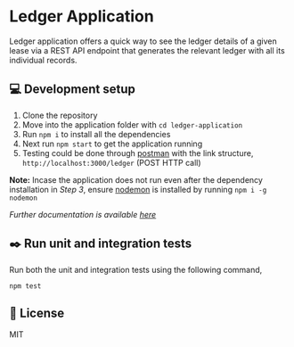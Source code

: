 # Ledger Application

Ledger application offers a quick way to see the ledger details of a given lease via a REST API endpoint that generates the relevant ledger with all its individual records.

## 💻 Development setup

1. Clone the repository
2. Move into the application folder with `cd ledger-application`
3. Run `npm i` to install all the dependencies
4. Next run `npm start` to get the application running
5. Testing could be done through [postman](https://www.postman.com/) with the link structure, `http://localhost:3000/ledger` (POST HTTP call)

**Note:** Incase the application does not run even after the dependency installation in *Step 3*, ensure [nodemon](https://www.npmjs.com/package/nodemon/v/2.0.7) is installed by running `npm i -g nodemon`

*Further documentation is available [here](https://anuranie0104.github.io/ledger-application/)*

## ✒️ Run unit and integration tests

Run both the unit and integration tests using the following command,

```
npm test
```

## 📜 License

MIT
